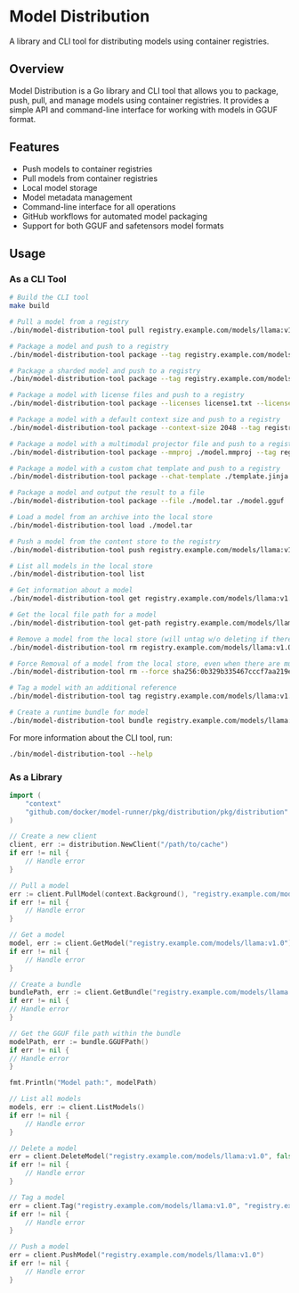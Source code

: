 # Model Distribution

A library and CLI tool for distributing models using container registries.

## Overview

Model Distribution is a Go library and CLI tool that allows you to package, push, pull, and manage models using container registries. It provides a simple API and command-line interface for working with models in GGUF format.

## Features

- Push models to container registries
- Pull models from container registries
- Local model storage
- Model metadata management
- Command-line interface for all operations
- GitHub workflows for automated model packaging
- Support for both GGUF and safetensors model formats

## Usage

### As a CLI Tool

```bash
# Build the CLI tool
make build

# Pull a model from a registry
./bin/model-distribution-tool pull registry.example.com/models/llama:v1.0

# Package a model and push to a registry
./bin/model-distribution-tool package --tag registry.example.com/models/llama:v1.0 ./model.gguf

# Package a sharded model and push to a registry
./bin/model-distribution-tool package --tag registry.example.com/models/example ./model-00001-of-00007.gguf

# Package a model with license files and push to a registry
./bin/model-distribution-tool package --licenses license1.txt --licenses license2.txt --tag registry.example.com/models/llama:v1.0 ./model.gguf

# Package a model with a default context size and push to a registry
./bin/model-distribution-tool package --context-size 2048 --tag registry.example.com/models/llama:v1.0 ./model.gguf

# Package a model with a multimodal projector file and push to a registry
./bin/model-distribution-tool package --mmproj ./model.mmproj --tag registry.example.com/models/llama:v1.0 ./model.gguf

# Package a model with a custom chat template and push to a registry
./bin/model-distribution-tool package --chat-template ./template.jinja --tag registry.example.com/models/llama:v1.0 ./model.gguf

# Package a model and output the result to a file
./bin/model-distribution-tool package --file ./model.tar ./model.gguf

# Load a model from an archive into the local store
./bin/model-distribution-tool load ./model.tar

# Push a model from the content store to the registry
./bin/model-distribution-tool push registry.example.com/models/llama:v1.0

# List all models in the local store
./bin/model-distribution-tool list

# Get information about a model
./bin/model-distribution-tool get registry.example.com/models/llama:v1.0

# Get the local file path for a model
./bin/model-distribution-tool get-path registry.example.com/models/llama:v1.0

# Remove a model from the local store (will untag w/o deleting if there are multiple tags)
./bin/model-distribution-tool rm registry.example.com/models/llama:v1.0

# Force Removal of a model from the local store, even when there are multiple referring tags
./bin/model-distribution-tool rm --force sha256:0b329b335467cccf7aa219e8f5e1bd65e59b6dfa81cfa42fba2f8881268fbf82

# Tag a model with an additional reference
./bin/model-distribution-tool tag registry.example.com/models/llama:v1.0 registry.example.com/models/llama:latest

# Create a runtime bundle for model
./bin/model-distribution-tool bundle registry.example.com/models/llama:v1.0
```

For more information about the CLI tool, run:

```bash
./bin/model-distribution-tool --help
```

### As a Library

```go
import (
    "context"
    "github.com/docker/model-runner/pkg/distribution/pkg/distribution"
)

// Create a new client
client, err := distribution.NewClient("/path/to/cache")
if err != nil {
    // Handle error
}

// Pull a model
err := client.PullModel(context.Background(), "registry.example.com/models/llama:v1.0", os.Stdout)
if err != nil {
    // Handle error
}

// Get a model
model, err := client.GetModel("registry.example.com/models/llama:v1.0")
if err != nil {
    // Handle error
}

// Create a bundle
bundlePath, err := client.GetBundle("registry.example.com/models/llama:v1.0")
if err != nil {
// Handle error
}

// Get the GGUF file path within the bundle
modelPath, err := bundle.GGUFPath()
if err != nil {
// Handle error
}

fmt.Println("Model path:", modelPath)

// List all models
models, err := client.ListModels()
if err != nil {
    // Handle error
}

// Delete a model
err = client.DeleteModel("registry.example.com/models/llama:v1.0", false)
if err != nil {
    // Handle error
}

// Tag a model
err = client.Tag("registry.example.com/models/llama:v1.0", "registry.example.com/models/llama:latest")
if err != nil {
    // Handle error
}

// Push a model
err = client.PushModel("registry.example.com/models/llama:v1.0")
if err != nil {
    // Handle error
}
```
